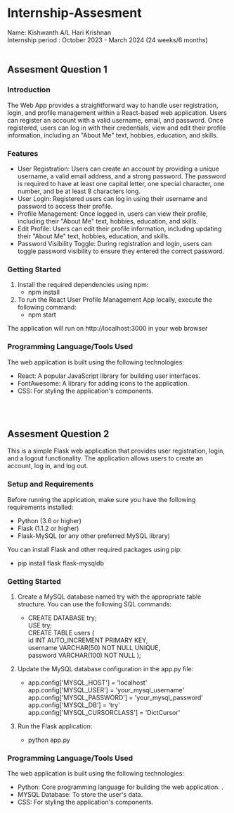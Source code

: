 # Internship-Assesment 
Name: Kishwanth A/L Hari Krishnan <br>
Internship period : October 2023 - March 2024 (24 weeks/6 months)
<br><br>
## Assesment Question 1
### Introduction
The Web App provides a straightforward way to handle user registration, login, and profile management within a React-based web application. Users can register an account with a valid username, email, and password. Once registered, users can log in with their credentials, view and edit their profile information, including an "About Me" text, hobbies, education, and skills.

### Features
+ User Registration: Users can create an account by providing a unique username, a valid email address, and a strong password. The password is required to have at least one capital letter, one special character, one number, and be at least 8 characters long. <br>
+ User Login: Registered users can log in using their username and password to access their profile. <br>
+ Profile Management: Once logged in, users can view their profile, including their "About Me" text, hobbies, education, and skills. <br>
+ Edit Profile: Users can edit their profile information, including updating their "About Me" text, hobbies, education, and skills. <br>
+ Password Visibility Toggle: During registration and login, users can toggle password visibility to ensure they entered the correct password. <br>

### Getting Started
1. Install the required dependencies using npm:
   + npm install
2. To run the React User Profile Management App locally, execute the following command:
   + npm start
     
The application will run on http://localhost:3000 in your web browser

### Programming Language/Tools Used
The web application is built using the following technologies:

+ React: A popular JavaScript library for building user interfaces.
+ FontAwesome: A library for adding icons to the application.
+ CSS: For styling the application's components.

<br><br>
## Assesment Question 2
This is a simple Flask web application that provides user registration, login, and a logout functionality. The application allows users to create an account, log in, and log out.

### Setup and Requirements
Before running the application, make sure you have the following requirements installed:

+ Python (3.6 or higher)
+ Flask (1.1.2 or higher)
+ Flask-MySQL (or any other preferred MySQL library)

You can install Flask and other required packages using pip:
+ pip install flask flask-mysqldb

### Getting Started
1. Create a MySQL database named try with the appropriate table structure. You can use the following SQL commands:
   + CREATE DATABASE try;
<br> USE try;
<br> CREATE TABLE users (
  <br>  id INT AUTO_INCREMENT PRIMARY KEY,
   <br> username VARCHAR(50) NOT NULL UNIQUE,
   <br> password VARCHAR(100) NOT NULL
);

2. Update the MySQL database configuration in the app.py file:
   + app.config['MYSQL_HOST'] = 'localhost'
<br> app.config['MYSQL_USER'] = 'your_mysql_username'
<br> app.config['MYSQL_PASSWORD'] = 'your_mysql_password'
<br> app.config['MYSQL_DB'] = 'try'
<br> app.config['MYSQL_CURSORCLASS'] = 'DictCursor'

3. Run the Flask application:
   + python app.py

### Programming Language/Tools Used
The web application is built using the following technologies:

+ Python: Core programming language for building the web application. .
+ MYSQL Database: To store the user's data.
+ CSS: For styling the application's components.

